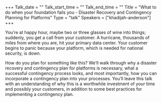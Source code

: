 +++
Talk_date = ""
Talk_start_time = ""
Talk_end_time = ""
Title = "What to do when your foundation fails you - Disaster Recovery and Contingency Planning for Platforms"
Type = "talk"
Speakers = ["khadijah-anderson"]
+++

You’re at happy hour, maybe two or three glasses of wine into things; suddenly, you get a call from your customer. A hurricane, thousands of miles from where you are, hit your primary data center. Your customer begins to panic because your platform, which is needed for national security, is down. 

How do you plan for something like this? We’ll walk through why a disaster recovery and contingency plan for platforms is necessary, what a successful contingency process looks, and most importantly, how you can incorporate a contingency plan into your processes. You’ll leave this talk with an understanding of why this is a worthwhile investment of your time and possibly your customers, in addition to some best practices for implementing a contingency plan.
